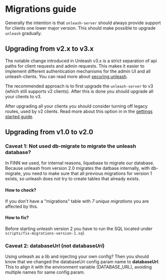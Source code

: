 # Migrations guide
Generally the intention is that `unleash-server` should always provide support for clients one lower major version. This should make possible to upgrade `unleash` gradually. 


## Upgrading from v2.x to v3.x
The notable change introduced in Unleash v3.x is a strict separation of api paths for client requests and admin requests. This makes it easier to implement different authentication mechanisms for the admin UI and all unleash-clients. You can read more about [securing unleash](https://github.com/Unleash/unleash/blob/master/docs/securing-unleash.md). 

The recommended approach is to first upgrade the `unleash-server` to v3 (which still supports v2 clients). After this is done you should upgrade all your clients to v3. 

After upgrading all your clients you should consider turning off legacy routes, used by v2 clients. Read more about this option in in the [gettings started guide](https://github.com/Unleash/unleash/blob/master/docs/getting-started.md#2-or-programmatically).

## Upgrading from v1.0 to v2.0

### Caveat 1: Not used db-migrate to migrate the unleash database?
In FINN we used, for internal reasons, liquebase to migrate our database.  
Because unleash from version 2.0 migrates the datbase internally, with db-migrate, 
you need to make sure that all previous migrations for version 1 exists, so unleash
does not try to create tables that already exists. 

#### How to check?
If you don't have a "migrations" table with _7 unique migrations_ you are affected by this. 

#### How to fix?
Before starting unleash version 2 you have to run the SQL located under `scripts/fix-migrations-version-1.sql`

### Caveat 2: databaseUrl (not database*Uri*)
Using unleash as a lib and injecting your own config? Then you should know that we changed the databaseUri config param name to **databaseUrl**. This to align it with the environment variable (DATABASE_URL), avoiding multiple names for same config param. 
